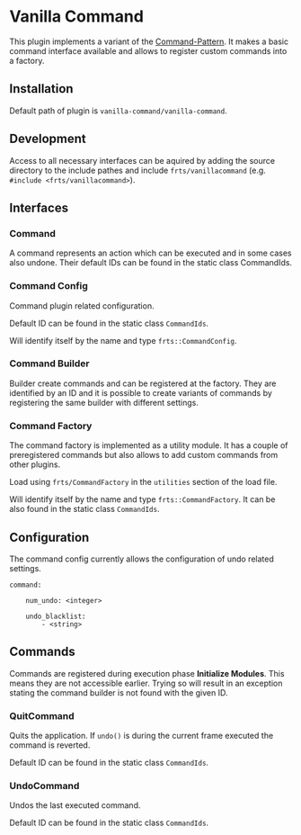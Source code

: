 # Vanilla Command

This plugin implements a variant of the [Command-Pattern](http://gameprogrammingpatterns.com/command.html). It makes a basic command interface available and allows to register custom commands into a factory. 

## Installation

Default path of plugin is `vanilla-command/vanilla-command`.

## Development

Access to all necessary interfaces can be aquired by adding the source directory to the include pathes and include `frts/vanillacommand` (e.g. `#include <frts/vanillacommand>`).

## Interfaces

### Command

A command represents an action which can be executed and in some cases also undone. Their default IDs can be found in the static class CommandIds.

### Command Config

Command plugin related configuration. 

Default ID can be found in the static class `CommandIds`.

Will identify itself by the name and type `frts::CommandConfig`.

### Command Builder

Builder create commands and can be registered at the factory. They are identified by an ID and it is possible to create variants of commands by registering the same builder with different settings.

### Command Factory

The command factory is implemented as a utility module. It has a couple of preregistered commands but also allows to add custom commands from other plugins.

Load using `frts/CommandFactory` in the `utilities` section of the load file. 

Will identify itself by the name and type `frts::CommandFactory`. It can be also found in the static class `CommandIds`. 

## Configuration

The command config currently allows the configuration of undo related settings. 

    command:

        num_undo: <integer>
        
        undo_blacklist:
            - <string>

## Commands

Commands are registered during execution phase **Initialize Modules**. This means they are not accessible earlier. Trying so will result in an exception stating the command builder is not found with the given ID.

### QuitCommand

Quits the application. If `undo()` is during the current frame executed the command is reverted.  

Default ID can be found in the static class `CommandIds`.

### UndoCommand

Undos the last executed command. 

Default ID can be found in the static class `CommandIds`.